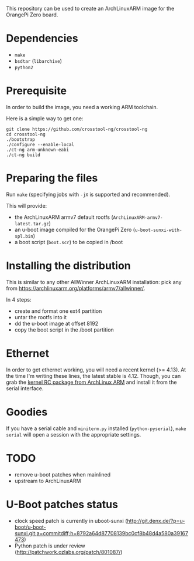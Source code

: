 This repository can be used to create an ArchLinuxARM image for the OrangePi
Zero board.


Dependencies
============

- `make`
- `bsdtar` (`libarchive`)
- `python2`


Prerequisite
============

In order to build the image, you need a working ARM toolchain.

Here is a simple way to get one:

    git clone https://github.com/crosstool-ng/crosstool-ng
    cd crosstool-ng
    ./bootstrap
    ./configure --enable-local
    ./ct-ng arm-unknown-eabi
    ./ct-ng build


Preparing the files
===================

Run `make` (specifying jobs with `-jX` is supported and recommended).

This will provide:

- the ArchLinuxARM armv7 default rootfs (`ArchLinuxARM-armv7-latest.tar.gz`)
- an u-boot image compiled for the OrangePi Zero (`u-boot-sunxi-with-spl.bin`)
- a boot script (`boot.scr`) to be copied in /boot


Installing the distribution
===========================

This is similar to any other AllWinner ArchLinuxARM installation: pick any from
https://archlinuxarm.org/platforms/armv7/allwinner/.

In 4 steps:
- create and format one ext4 partition
- untar the rootfs into it
- dd the u-boot image at offset 8192
- copy the boot script in the /boot partition


Ethernet
========

In order to get ethernet working, you will need a recent kernel (>= 4.13).  At
the time I'm writing these lines, the latest stable is 4.12. Though, you can
grab the [kernel RC package from ArchLinux ARM][linux-rc] and install it from
the serial interface.

[linux-rc]: https://archlinuxarm.org/packages/armv7h/linux-armv7-rc


Goodies
=======

If you have a serial cable and `miniterm.py` installed (`python-pyserial`),
`make serial` will open a session with the appropriate settings.


TODO
====

- remove u-boot patches when mainlined
- upstream to ArchLinuxARM


U-Boot patches status
=====================

- clock speed patch is currently in uboot-sunxi (http://git.denx.de/?p=u-boot/u-boot-sunxi.git;a=commitdiff;h=8792a64d87708139bc0cf8b48d4a580a39167473)
- Python patch is under review (http://patchwork.ozlabs.org/patch/801087/)
